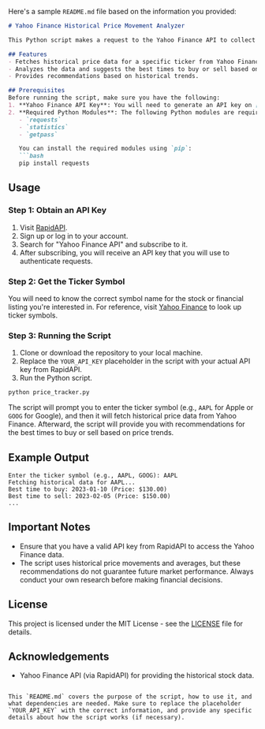 Here's a sample `README.md` file based on the information you provided:

```markdown
# Yahoo Finance Historical Price Movement Analyzer

This Python script makes a request to the Yahoo Finance API to collect historical price movements for a specific stock ticker. The script analyzes these movements and provides recommendations for the best times to buy or sell based on historical averages over a given period.

## Features
- Fetches historical price data for a specific ticker from Yahoo Finance.
- Analyzes the data and suggests the best times to buy or sell based on average price movements.
- Provides recommendations based on historical trends.

## Prerequisites
Before running the script, make sure you have the following:
1. **Yahoo Finance API Key**: You will need to generate an API key on [RapidAPI](https://rapidapi.com/) to access the Yahoo Finance API.
2. **Required Python Modules**: The following Python modules are required for the script:
   - `requests`
   - `statistics`
   - `getpass`

   You can install the required modules using `pip`:
   ```bash
   pip install requests
   ```

## Usage

### Step 1: Obtain an API Key
1. Visit [RapidAPI](https://rapidapi.com/).
2. Sign up or log in to your account.
3. Search for "Yahoo Finance API" and subscribe to it.
4. After subscribing, you will receive an API key that you will use to authenticate requests.

### Step 2: Get the Ticker Symbol
You will need to know the correct symbol name for the stock or financial listing you're interested in. For reference, visit [Yahoo Finance](https://finance.yahoo.com/) to look up ticker symbols.

### Step 3: Running the Script
1. Clone or download the repository to your local machine.
2. Replace the `YOUR_API_KEY` placeholder in the script with your actual API key from RapidAPI.
3. Run the Python script.

```bash
python price_tracker.py
```

The script will prompt you to enter the ticker symbol (e.g., `AAPL` for Apple or `GOOG` for Google), and then it will fetch historical price data from Yahoo Finance. Afterward, the script will provide you with recommendations for the best times to buy or sell based on price trends.

## Example Output
```
Enter the ticker symbol (e.g., AAPL, GOOG): AAPL
Fetching historical data for AAPL...
Best time to buy: 2023-01-10 (Price: $130.00)
Best time to sell: 2023-02-05 (Price: $150.00)
...
```

## Important Notes
- Ensure that you have a valid API key from RapidAPI to access the Yahoo Finance data.
- The script uses historical price movements and averages, but these recommendations do not guarantee future market performance. Always conduct your own research before making financial decisions.

## License
This project is licensed under the MIT License - see the [LICENSE](LICENSE) file for details.

## Acknowledgements
- Yahoo Finance API (via RapidAPI) for providing the historical stock data.
```

This `README.md` covers the purpose of the script, how to use it, and what dependencies are needed. Make sure to replace the placeholder `YOUR_API_KEY` with the correct information, and provide any specific details about how the script works (if necessary).
